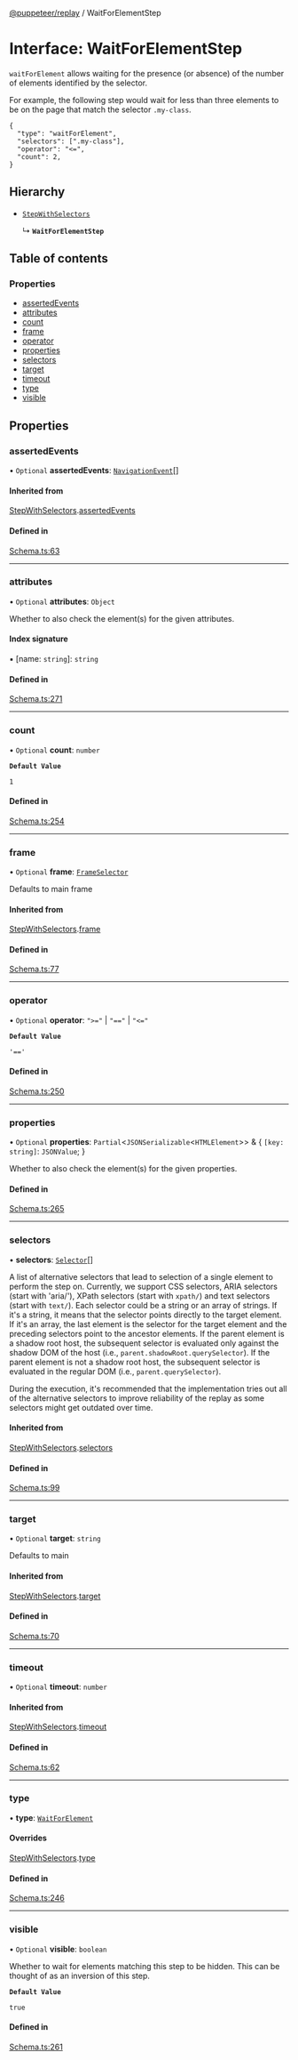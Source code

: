 [@puppeteer/replay](../README.md) / WaitForElementStep

# Interface: WaitForElementStep

`waitForElement` allows waiting for the presence (or absence) of the number
of elements identified by the selector.

For example, the following step would wait for less than three elements
to be on the page that match the selector `.my-class`.

```
{
  "type": "waitForElement",
  "selectors": [".my-class"],
  "operator": "<=",
  "count": 2,
}
```

## Hierarchy

- [`StepWithSelectors`](Schema.StepWithSelectors.md)

  ↳ **`WaitForElementStep`**

## Table of contents

### Properties

- [assertedEvents](WaitForElementStep.md#assertedevents)
- [attributes](WaitForElementStep.md#attributes)
- [count](WaitForElementStep.md#count)
- [frame](WaitForElementStep.md#frame)
- [operator](WaitForElementStep.md#operator)
- [properties](WaitForElementStep.md#properties)
- [selectors](WaitForElementStep.md#selectors)
- [target](WaitForElementStep.md#target)
- [timeout](WaitForElementStep.md#timeout)
- [type](WaitForElementStep.md#type)
- [visible](WaitForElementStep.md#visible)

## Properties

### assertedEvents

• `Optional` **assertedEvents**: [`NavigationEvent`](Schema.NavigationEvent.md)[]

#### Inherited from

[StepWithSelectors](Schema.StepWithSelectors.md).[assertedEvents](Schema.StepWithSelectors.md#assertedevents)

#### Defined in

[Schema.ts:63](https://github.com/puppeteer/replay/blob/main/src/Schema.ts#L63)

---

### attributes

• `Optional` **attributes**: `Object`

Whether to also check the element(s) for the given attributes.

#### Index signature

▪ [name: `string`]: `string`

#### Defined in

[Schema.ts:271](https://github.com/puppeteer/replay/blob/main/src/Schema.ts#L271)

---

### count

• `Optional` **count**: `number`

**`Default Value`**

`1`

#### Defined in

[Schema.ts:254](https://github.com/puppeteer/replay/blob/main/src/Schema.ts#L254)

---

### frame

• `Optional` **frame**: [`FrameSelector`](../modules/Schema.md#frameselector)

Defaults to main frame

#### Inherited from

[StepWithSelectors](Schema.StepWithSelectors.md).[frame](Schema.StepWithSelectors.md#frame)

#### Defined in

[Schema.ts:77](https://github.com/puppeteer/replay/blob/main/src/Schema.ts#L77)

---

### operator

• `Optional` **operator**: `">="` \| `"=="` \| `"<="`

**`Default Value`**

`'=='`

#### Defined in

[Schema.ts:250](https://github.com/puppeteer/replay/blob/main/src/Schema.ts#L250)

---

### properties

• `Optional` **properties**: `Partial`<`JSONSerializable`<`HTMLElement`\>\> & { `[key: string]`: `JSONValue`; }

Whether to also check the element(s) for the given properties.

#### Defined in

[Schema.ts:265](https://github.com/puppeteer/replay/blob/main/src/Schema.ts#L265)

---

### selectors

• **selectors**: [`Selector`](../modules/Schema.md#selector)[]

A list of alternative selectors that lead to selection of a single element
to perform the step on. Currently, we support CSS selectors, ARIA selectors
(start with 'aria/'), XPath selectors (start with `xpath/`) and text
selectors (start with `text/`). Each selector could be a string or an array
of strings. If it's a string, it means that the selector points directly to
the target element. If it's an array, the last element is the selector for
the target element and the preceding selectors point to the ancestor
elements. If the parent element is a shadow root host, the subsequent
selector is evaluated only against the shadow DOM of the host (i.e.,
`parent.shadowRoot.querySelector`). If the parent element is not a shadow
root host, the subsequent selector is evaluated in the regular DOM (i.e.,
`parent.querySelector`).

During the execution, it's recommended that the implementation tries out
all of the alternative selectors to improve reliability of the replay as
some selectors might get outdated over time.

#### Inherited from

[StepWithSelectors](Schema.StepWithSelectors.md).[selectors](Schema.StepWithSelectors.md#selectors)

#### Defined in

[Schema.ts:99](https://github.com/puppeteer/replay/blob/main/src/Schema.ts#L99)

---

### target

• `Optional` **target**: `string`

Defaults to main

#### Inherited from

[StepWithSelectors](Schema.StepWithSelectors.md).[target](Schema.StepWithSelectors.md#target)

#### Defined in

[Schema.ts:70](https://github.com/puppeteer/replay/blob/main/src/Schema.ts#L70)

---

### timeout

• `Optional` **timeout**: `number`

#### Inherited from

[StepWithSelectors](Schema.StepWithSelectors.md).[timeout](Schema.StepWithSelectors.md#timeout)

#### Defined in

[Schema.ts:62](https://github.com/puppeteer/replay/blob/main/src/Schema.ts#L62)

---

### type

• **type**: [`WaitForElement`](../enums/Schema.StepType.md#waitforelement)

#### Overrides

[StepWithSelectors](Schema.StepWithSelectors.md).[type](Schema.StepWithSelectors.md#type)

#### Defined in

[Schema.ts:246](https://github.com/puppeteer/replay/blob/main/src/Schema.ts#L246)

---

### visible

• `Optional` **visible**: `boolean`

Whether to wait for elements matching this step to be hidden. This can be
thought of as an inversion of this step.

**`Default Value`**

`true`

#### Defined in

[Schema.ts:261](https://github.com/puppeteer/replay/blob/main/src/Schema.ts#L261)
